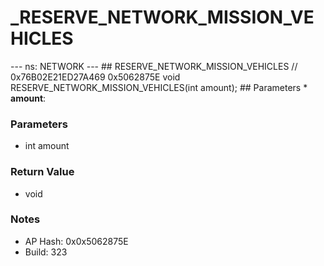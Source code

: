 # _RESERVE_NETWORK_MISSION_VEHICLES

--- ns: NETWORK --- ## RESERVE_NETWORK_MISSION_VEHICLES  // 0x76B02E21ED27A469 0x5062875E void RESERVE_NETWORK_MISSION_VEHICLES(int amount);   ## Parameters * **amount**:

### Parameters
* int amount

### Return Value
* void

### Notes
* AP Hash: 0x0x5062875E
* Build: 323

